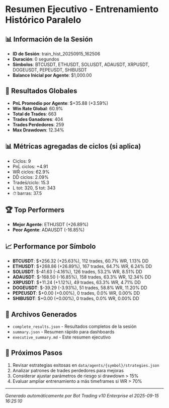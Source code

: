 # Resumen Ejecutivo - Entrenamiento Histórico Paralelo

## 📊 Información de la Sesión
- **ID de Sesión**: train_hist_20250915_162506
- **Duración**: 0 segundos
- **Símbolos**: BTCUSDT, ETHUSDT, SOLUSDT, ADAUSDT, XRPUSDT, DOGEUSDT, PEPEUSDT, SHIBUSDT
- **Balance Inicial por Agente**: $1,000.00

## 🎯 Resultados Globales
- **PnL Promedio por Agente**: $+35.88 (+3.59%)
- **Win Rate Global**: 60.9%
- **Total de Trades**: 663
- **Trades Ganadores**: 404
- **Trades Perdedores**: 259
- **Max Drawdown**: 12.34%

## 📊 Métricas agregadas de ciclos (si aplica)
- Ciclos: 9
- PnL̄ ciclos: +4.91
- WR̄ ciclos: 62.9%
- DD̄ ciclos: 2.09%
- Trades̄/ciclo: 15.3
- L tot: 320, S tot: 343
- ⏱̄ barras: 37.5


## 🏆 Top Performers
- **Mejor Agente**: ETHUSDT (+26.89%)
- **Peor Agente**: ADAUSDT (-16.85%)

## 📈 Performance por Símbolo
- **BTCUSDT**: $+256.32 (+25.63%), 112 trades, 60.7% WR, 1.13% DD
- **ETHUSDT**: $+268.86 (+26.89%), 167 trades, 64.7% WR, 6.24% DD
- **SOLUSDT**: $-41.63 (-4.16%), 126 trades, 53.2% WR, 8.51% DD
- **ADAUSDT**: $-168.50 (-16.85%), 158 trades, 63.3% WR, 12.34% DD
- **XRPUSDT**: $+11.24 (+1.12%), 49 trades, 63.3% WR, 4.71% DD
- **DOGEUSDT**: $-39.29 (-3.93%), 51 trades, 58.8% WR, 11.20% DD
- **PEPEUSDT**: $+0.00 (+0.00%), 0 trades, 0.0% WR, 0.00% DD
- **SHIBUSDT**: $+0.00 (+0.00%), 0 trades, 0.0% WR, 0.00% DD

## 📁 Archivos Generados
- `complete_results.json` - Resultados completos de la sesión
- `summary.json` - Resumen rápido para dashboards
- `executive_summary.md` - Este resumen ejecutivo

## 🎯 Próximos Pasos
1. Revisar estrategias exitosas en `data/agents/{symbol}/strategies.json`
2. Analizar patrones de trades perdedores para mejoras
3. Considerar ajustar parámetros de riesgo si drawdown > 15%
4. Evaluar ampliar entrenamiento a más timeframes si WR > 70%

---
*Generado automáticamente por Bot Trading v10 Enterprise el 2025-09-15 16:25:10*
